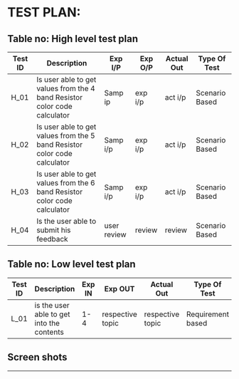 # TEST PLAN:

## Table no: High level test plan

| **Test ID** | **Description**                                              | **Exp I/P** | **Exp O/P** | **Actual Out** |**Type Of Test**  |    
|-------------|--------------------------------------------------------------|------------|-------------|----------------|------------------|
|  H_01       | Is user able to get values from the 4 band Resistor color code calculator |Samp ip|exp i/p| act i/p | Scenario Based |
|  H_02       | Is user able to get values from the 5 band Resistor color code calculator | Samp i/p | exp i/p| act i/p  | Scenario Based |
|  H_03       | Is user able to get values from the 6 band Resistor color code calculator | Samp i/p | exp i/p| act i/p  | Scenario Based |
|  H_04       | Is the user able to submit his feedback | user review | review | review | Scenario Based |      

## Table no: Low level test plan

| **Test ID** | **Description**                                              | **Exp IN** | **Exp OUT** | **Actual Out** |**Type Of Test**  |    
|-------------|--------------------------------------------------------------|------------|-------------|----------------|------------------|
|  L_01       | is the user able to get into the contents | 1-4 | respective topic | respective topic|Requirement based |

## Screen shots
---------------------


